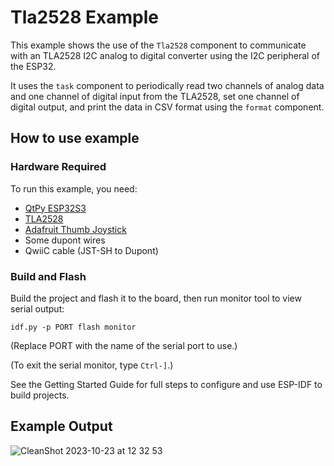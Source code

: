 # Tla2528 Example

This example shows the use of the `Tla2528` component to communicate with an
TLA2528 I2C analog to digital converter using the I2C peripheral of the ESP32.

It uses the `task` component to periodically read two channels of analog data
and one channel of digital input from the TLA2528, set one channel of digital
output, and print the data in CSV format using the `format` component.

## How to use example

### Hardware Required

To run this example, you need:
* [QtPy ESP32S3](https://www.adafruit.com/product/5426)
* [TLA2528]()
* [Adafruit Thumb Joystick](https://www.adafruit.com/product/512)
* Some dupont wires
* QwiiC cable (JST-SH to Dupont)

### Build and Flash

Build the project and flash it to the board, then run monitor tool to view serial output:

```
idf.py -p PORT flash monitor
```

(Replace PORT with the name of the serial port to use.)

(To exit the serial monitor, type ``Ctrl-]``.)

See the Getting Started Guide for full steps to configure and use ESP-IDF to build projects.

## Example Output

![CleanShot 2023-10-23 at 12 32 53](https://github.com/esp-cpp/espp/assets/213467/2b3e345f-4030-4e7a-9547-164ddb4cbafc)

